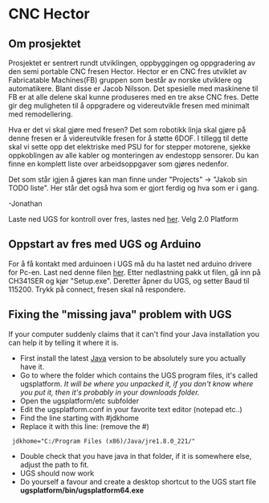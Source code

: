 # CNC Hector

## Om prosjektet 

Prosjektet er sentrert rundt utviklingen, oppbyggingen og oppgradering av den semi portable CNC fresen Hector. Hector er en CNC fres utviklet av Fabricatable Machines(FB) gruppen som består av norske utviklere og automatikere. Blant disse er Jacob Nilsson. Det spesielle med maskinene til FB er at alle delene skal kunne produseres med en tre akse CNC fres. Dette gir deg muligheten til å oppgradere og videreutvikle fresen med minimalt med remodellering. 

Hva er det vi skal gjøre med fresen?
Det som robotikk linja skal gjøre på denne fresen er å videreutvikle fresen for å støtte 6DOF. I tillegg til dette skal vi sette opp det elektriske med PSU for for stepper motorene, sjekke oppkoblingen av alle kabler og monteringen av endestopp sensorer. Du kan finne en komplett liste over arbeidsoppgaver som gjøres nedenfor.

Det som står igjen å gjøres kan man finne under "Projects" -> "Jakob sin TODO liste". Her står det også hva som er gjort ferdig og hva som er i gang.

-Jonathan

Laste ned UGS for kontroll over fres, lastes ned [her](https://winder.github.io/ugs_website/download/). Velg 2.0 Platform

##  Oppstart av fres med UGS og Arduino
For å få kontakt med arduinoen i UGS må du ha lastet ned arduino drivere for Pc-en. Last ned denne filen [her](https://www.arduined.eu/ch340g-converter-windows-7-driver-download/). Etter nedlastning pakk ut filen, gå inn på CH341SER og kjør "Setup.exe". Deretter åpner du UGS, og setter Baud til 115200. Trykk på connect, fresen skal nå respondere.



## Fixing the "missing java" problem with UGS
If your computer suddenly claims that it can't find your Java installation you can help it by telling it where it is.
* First install the latest [Java](https://www.java.com) version to be absolutely sure you actually have it.
* Go to where the folder which contains the UGS program files, it's called ugsplatform. *It will be where you unpacked it, if you don't know where you put it, then it's probably in your downloads folder.* 
* Open the ugsplatform/etc subfolder
* Edit the ugsplatform.conf in your favorite text editor (notepad etc..)
* Find the line starting with #jdkhome 
* Replace it with this line: (remove the #)
```
 jdkhome="C:/Program Files (x86)/Java/jre1.8.0_221/"
```
* Double check that you have java in that folder, if it is somewhere else, adjust the path to fit.
* UGS should now work
* Do yourself a favour and create a desktop shortcut to the UGS start file **ugsplatform/bin/ugsplatform64.exe**



